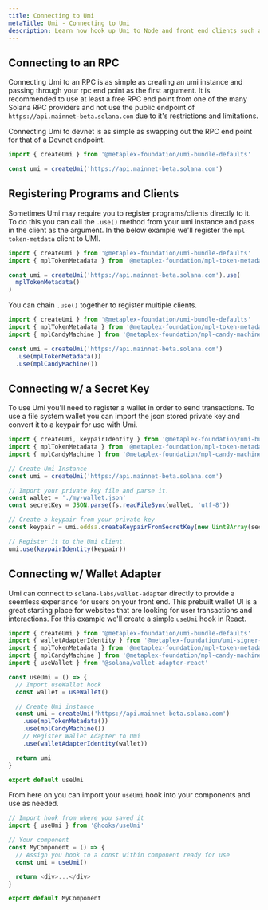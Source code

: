 ```yaml
---
title: Connecting to Umi
metaTitle: Umi - Connecting to Umi
description: Learn how hook up Umi to Node and front end clients such as React.
---
```


## Connecting to an RPC

Connecting Umi to an RPC is as simple as creating an umi instance and passing through your rpc end point as the first argument. It is recommended to use at least a free RPC end point from one of the many Solana RPC providers and not use the public endpoint of `https://api.mainnet-beta.solana.com` due to it's restrictions and limitations.

Connecting Umi to devnet is as simple as swapping out the RPC end point for that of a Devnet endpoint.

```ts
import { createUmi } from '@metaplex-foundation/umi-bundle-defaults'

const umi = createUmi('https://api.mainnet-beta.solana.com')
```

## Registering Programs and Clients

Sometimes Umi may require you to register programs/clients directly to it. To do this you can call the `.use()` method from your umi instance and pass in the client as the argument. In the below example we'll register the `mpl-token-metdata` client to UMI.

```ts
import { createUmi } from '@metaplex-foundation/umi-bundle-defaults'
import { mplTokenMetadata } from '@metaplex-foundation/mpl-token-metadata'

const umi = createUmi('https://api.mainnet-beta.solana.com').use(
  mplTokenMetadata()
)
```

You can chain `.use()` together to register multiple clients.

```ts
import { createUmi } from '@metaplex-foundation/umi-bundle-defaults'
import { mplTokenMetadata } from '@metaplex-foundation/mpl-token-metadata'
import { mplCandyMachine } from '@metaplex-foundation/mpl-candy-machine'

const umi = createUmi('https://api.mainnet-beta.solana.com')
  .use(mplTokenMetadata())
  .use(mplCandyMachine())
```

## Connecting w/ a Secret Key

To use Umi you'll need to register a wallet in order to send transactions. To use a file system wallet you can import the json stored private key and convert it to a keypair for use with Umi.

```ts
import { createUmi, keypairIdentity } from '@metaplex-foundation/umi-bundle-defaults'
import { mplTokenMetadata } from '@metaplex-foundation/mpl-token-metadata'
import { mplCandyMachine } from '@metaplex-foundation/mpl-candy-machine'

// Create Umi Instance
const umi = createUmi('https://api.mainnet-beta.solana.com')

// Import your private key file and parse it.
const wallet = './my-wallet.json'
const secretKey = JSON.parse(fs.readFileSync(wallet, 'utf-8'))

// Create a keypair from your private key
const keypair = umi.eddsa.createKeypairFromSecretKey(new Uint8Array(secretKey))

// Register it to the Umi client.
umi.use(keypairIdentity(keypair))
```

## Connecting w/ Wallet Adapter

Umi can connect to `solana-labs/wallet-adapter` directly to provide a seemless experiance for users on your front end. This prebuilt wallet UI is a great starting place for websites that are looking for user transactions and interactions. For this example we'll create a simple `useUmi` hook in React.

```ts
import { createUmi } from '@metaplex-foundation/umi-bundle-defaults'
import { walletAdapterIdentity } from '@metaplex-foundation/umi-signer-wallet-adapters'
import { mplTokenMetadata } from '@metaplex-foundation/mpl-token-metadata'
import { mplCandyMachine } from '@metaplex-foundation/mpl-candy-machine'
import { useWallet } from '@solana/wallet-adapter-react'

const useUmi = () => {
  // Import useWallet hook
  const wallet = useWallet()

  // Create Umi instance
  const umi = createUmi('https://api.mainnet-beta.solana.com')
    .use(mplTokenMetadata())
    .use(mplCandyMachine())
    // Register Wallet Adapter to Umi
    .use(walletAdapterIdentity(wallet))

  return umi
}

export default useUmi
```

From here on you can import your `useUmi` hook into your components and use as needed.

```ts
// Import hook from where you saved it
import { useUmi } from '@hooks/useUmi'

// Your component
const MyComponent = () => {
  // Assign you hook to a const within component ready for use
  const umi = useUmi()

  return <div>...</div>
}

export default MyComponent
```
